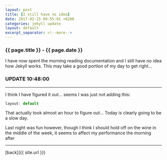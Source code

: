 ```yaml
---
layout: post
title: [I still have no idea]
date: 2017-02-15 09:55:01 +0200
categories: jekyll update
layout: default
excerpt_separator: <!--more-->
---
```


### {{ page.title }} - {{ page.date }}
<!--excerpt.start-->
I have now spent the morning reading documentation and I still have no idea how Jekyll works.
This may take a good portion of my day to get right...
<!--excerpt.end-->

### UPDATE 10:48:00

* * *

I think I have figured it out... seems I was just not adding this:

```js
layout: default
```
That actually took almost an hour to figure out... Today is clearly going to be a slow day.

Last night was fun however, though I think I should hold off on the wine in the middle of the week, it seems to affect my performance the morning after

* * *

[back]({{ site.url }})
